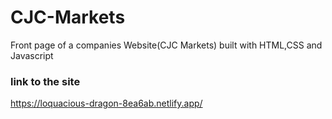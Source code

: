 # CJC-Markets
Front page of a companies Website(CJC Markets) built with HTML,CSS and Javascript

### link to the site
https://loquacious-dragon-8ea6ab.netlify.app/

